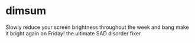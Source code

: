 dimsum
======

Slowly reduce your screen brightness throughout the week and bang make it bright again on Friday! the ultimate SAD disorder fixer
